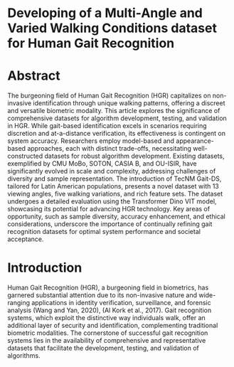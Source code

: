 # Developing of a Multi-Angle and Varied Walking Conditions dataset for Human Gait Recognition
# Abstract
The burgeoning field of Human Gait Recognition (HGR) capitalizes on non-invasive identification through unique walking patterns, offering a discreet and versatile biometric modality. This article explores the significance of comprehensive datasets for algorithm development, testing, and validation in HGR. While gait-based identification excels in scenarios requiring discretion and at-a-distance verification, its effectiveness is contingent on system accuracy. Researchers employ model-based and appearance-based approaches, each with distinct trade-offs, necessitating well-constructed datasets for robust algorithm development. Existing datasets, exemplified by CMU MoBo, SOTON, CASIA B, and OU-ISIR, have significantly evolved in scale and complexity, addressing challenges of diversity and sample representation. The introduction of TecNM Gait-DS, tailored for Latin American populations, presents a novel dataset with 13 viewing angles, five walking variations, and rich feature sets. The dataset undergoes a detailed evaluation using the Transformer Dino VIT model, showcasing its potential for advancing HGR technology. Key areas of opportunity, such as sample diversity, accuracy enhancement, and ethical considerations, underscore the importance of continually refining gait recognition datasets for optimal system performance and societal acceptance.
# Introduction
Human Gait Recognition (HGR), a burgeoning field in biometrics, has garnered substantial attention due to its non-invasive nature and wide-ranging applications in identity verification, surveillance, and forensic analysis (Wang and Yan, 2020), (Al Kork et al., 2017). Gait recognition systems, which exploit the distinctive way individuals walk, offer an additional layer of security and identification, complementing traditional biometric modalities. The cornerstone of successful gait recognition systems lies in the availability of comprehensive and representative datasets that facilitate the development, testing, and validation of algorithms.
